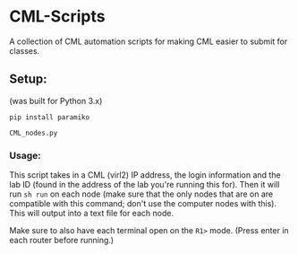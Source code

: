# CML-Scripts
A collection of CML automation scripts for making CML easier to submit for classes.

## Setup:

(was built for Python 3.x)

`pip install paramiko`

``CML_nodes.py``

### Usage:
This script takes in a CML (virl2) IP address, the login information and the lab ID (found in the address of the lab you're running this for). Then it will run `sh run` on each node (make sure that the only nodes that are on are compatible with this command; don't use the computer nodes with this). This will output into a text file for each node.

Make sure to also have each terminal open on the `R1>` mode. (Press enter in each router before running.)

